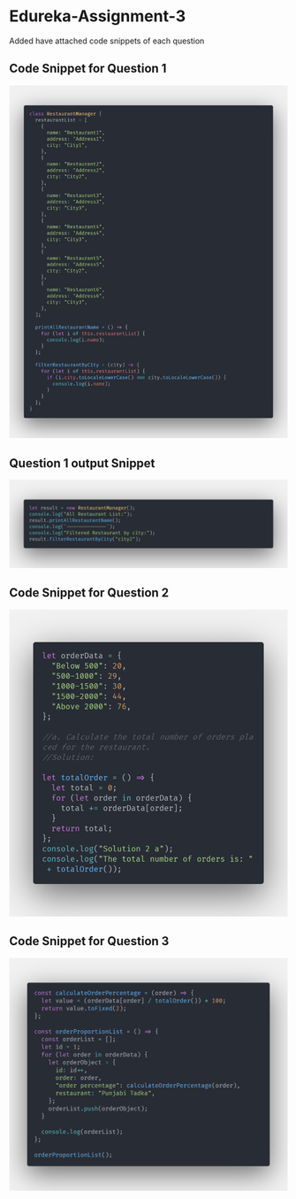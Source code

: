 # Edureka-Assignment-3

Added have attached code snippets of each question

## Code Snippet for Question 1

![Solution1](./images/solution%201.png)

## Question 1 output Snippet

![Solution1](./images/solution%201%20out.png)

## Code Snippet for Question 2

![Solution1](./images/solution2.png)

## Code Snippet for Question 3

![Solution1](./images/solution%203.png)

